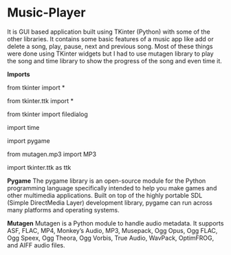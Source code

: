 # Music-Player

It is GUI based application built using TKinter (Python) with some of the other libraries. It contains some
basic features of a music app like add or delete a song, play, pause, next and previous song. Most of these
things were done using TKinter widgets but I had to use mutagen library to play the song and time library to
show the progress of the song and even time it.

**Imports** 

from tkinter import *

from tkinter.ttk import *

from tkinter import filedialog

import time

import pygame

from mutagen.mp3 import MP3

import tkinter.ttk as ttk


**Pygame**
The pygame library is an open-source module for the Python programming language specifically intended to help you make games and other multimedia applications. Built on top of the highly portable SDL (Simple DirectMedia Layer) development library, pygame can run across many platforms and operating systems.

**Mutagen**
Mutagen is a Python module to handle audio metadata. It supports ASF, FLAC, MP4, Monkey’s Audio, MP3, Musepack, Ogg Opus, Ogg FLAC, Ogg Speex, Ogg Theora, Ogg Vorbis,
True Audio, WavPack, OptimFROG, and AIFF audio files.
